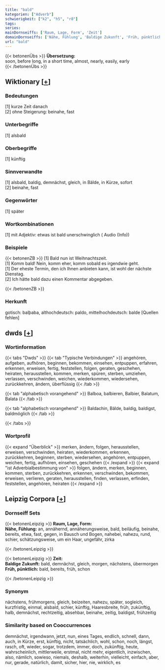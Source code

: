 ```yaml
---
title: "bald"
kategorien: ["Adverb"]
schwierigkeit: ["k2", "h5", "r8"]
tags:
series:
mainDornseiffs: ['Raum, Lage, Form', 'Zeit']
domainDornseiffs: ['Nähe, Fühlung', 'Baldige Zukunft', 'Früh, pünktlich']
url: "bald"
---
```


{{< betonenÜbs >}}
**Übersetzung:**  
soon, before long, in a short time, almost, nearly, easily, early  
{{< /betonenÜbs >}}

## Wiktionary [[+](https://de.wiktionary.org/wiki/bald)]

### Bedeutungen
[1] kurze Zeit danach  
[2] ohne Steigerung: beinahe, fast  

### Unterbegriffe
[1] alsbald  

### Oberbegriffe
[1] künftig  

### Sinnverwandte
[1] alsbald, baldig, demnächst, gleich, in Bälde, in Kürze, sofort  
[2] beinahe, fast  

### Gegenwörter
[1] später  

### Wortkombinationen
[1] mit Adjektiv: etwas ist bald unerschwinglich ( Audio (Info))  

### Beispiele
{{< betonenZB >}}
[1] Bald nun ist Weihnachtszeit.  
[1] Komm bald! Nein, komm eher, komm sobald es irgendwie geht.  
[1] Der eheste Termin, den ich Ihnen anbieten kann, ist wohl der nächste Dienstag.  
[2] Ich hätte bald dazu einen Kommentar abgegeben.  

{{< /betonenZB >}}
### Herkunft
gotisch: balþaba, althochdeutsch: paldo, mittelhochdeutsch: balde [Quellen fehlen]  



## dwds [[+](https://www.dwds.de/wb/bald)]

### Wortinformation
{{< tabs "Dwds" >}}
{{< tab "Typische Verbindungen" >}}
angehören, aufgeben, aufhören, beginnen, bekommen, einsehen, entpuppen, erfahren, erkennen, erweisen, fertig, feststellen, folgen, geraten, geschehen, heiraten, herausstellen, kommen, merken, spüren, sterben, umziehen, verlassen, verschwinden, weichen, wiederkommen, wiedersehen, zurückkehren, ändern, überflüssig
{{< /tab >}}

{{< tab "alphabetisch vorangehend" >}}
Balboa, balbieren, Balbier, Balatum, Balata
{{< /tab >}}

{{< tab "alphabetisch vorangehend" >}}
Baldachin, Bälde, baldig, baldigst, baldmöglich
{{< /tab >}}

{{< /tabs >}}

### Wortprofil
{{< expand "Überblick" >}} merken, ändern, folgen, herausstellen, erweisen, verschwinden, heiraten, wiederkommen, erkennen, zurückkehren, beginnen, sterben, wiedersehen, angehören, entpuppen, weichen, fertig, aufhören, einsehen, geschehen {{< /expand >}}
{{< expand "ist Adverbialbestimmung von" >}} folgen, ändern, merken, beginnen, kommen, sterben, zurückkehren, erkennen, verschwinden, bekommen, erweisen, verlieren, geraten, herausstellen, finden, verlassen, erfinden, feststellen, angehören, heiraten {{< /expand >}}

## Leipzig Corpora [[+](https://corpora.uni-leipzig.de/en/res?word=bald&corpusId=deu_newscrawl-public_2018)]

### Dornseiff Sets
{{< betonenLeipzig >}}
**Raum, Lage, Form:**  
**Nähe, Fühlung:** an, annähernd, annäherungsweise, bald, beiläufig, beinahe, bereits, etwa, fast, gegen, in Bausch und Bogen, nahebei, nahezu, rund, schier, schätzungsweise, um ein Haar, ungefähr, zirka  

{{< /betonenLeipzig >}}


{{< betonenLeipzig >}}
**Zeit:**  
**Baldige Zukunft:** bald, demnächst, gleich, morgen, nächstens, übermorgen  
**Früh, pünktlich:** bald, bereits, früh, schon  

{{< /betonenLeipzig >}}

### Synonym
nächstens, frühmorgens, gleich, beizeiten, nahezu, später, sogleich, kurzfristig, einmal, alsbald, schier, künftig, Haaresbreite, früh, zukünftig, halb, demnächst, rechtzeitig, absehbar, beinahe, zeitig, baldigst, frühzeitig


### Similarity based on Cooccurrences
demnächst, irgendwann, jetzt, nun, eines Tages, endlich, schnell, dann, auch, in Kürze, erst, künftig, nicht, tatsächlich, wohl, schon, noch, längst, rasch, oft, wieder, sogar, trotzdem, immer, doch, zukünftig, heute, wahrscheinlich, mittlerweile, erstmal, nicht mehr, eigentlich, inzwischen, also, nämlich, sowieso, niemals, deshalb, weiterhin, vielleicht, einfach, aber, nur, gerade, natürlich, damit, sicher, hier, nie, wirklich, es


